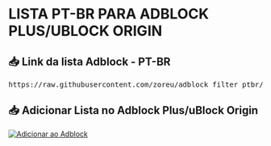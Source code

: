 # LISTA PT-BR PARA ADBLOCK PLUS/UBLOCK ORIGIN

## 📥 Link da lista Adblock - PT-BR

<pre>
https://raw.githubusercontent.com/zoreu/adblock_filter_ptbr/refs/heads/main/adblock_list.txt
</pre>

## 📥 Adicionar Lista no Adblock Plus/uBlock Origin

[![Adicionar ao Adblock](https://img.shields.io/badge/➕%20Adicionar%20ao%20Adblock-blue?logo=adblock&style=for-the-badge)](https://subscribe.adblockplus.org/?location=https://raw.githubusercontent.com/zoreu/adblock_filter_ptbr/refs/heads/main/adblock_list.txt&title=PT-BR%20FILTER)




